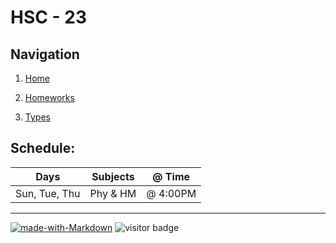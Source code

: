 # HSC - 23

## Navigation

1. [Home](https://le-hashed.github.io/ins-hw/)

1. [Homeworks](https://le-hashed.github.io/ins-hw/hw.md)

1. [Types](https://le-hashed.github.io/ins-hw/types.md)

## Schedule:

| Days | Subjects | @ Time    |
|------|----------|-----------|
| Sun, Tue, Thu | Phy & HM | @ 4:00PM  |

----

[![made-with-Markdown](https://img.shields.io/badge/Made%20with-Markdown-1f425f.svg)](http://commonmark.org)
![visitor badge](https://visitor-badge.glitch.me/badge?page_id=le-hashed.ins-hw&left_text=visits)
